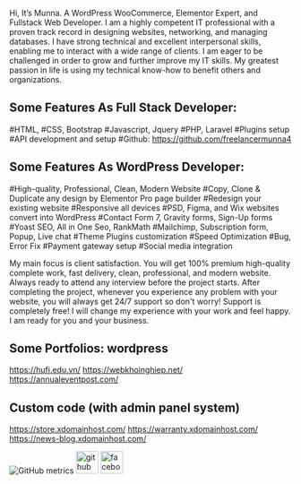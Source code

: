 Hi,
It’s Munna. A WordPress WooCommerce, Elementor Expert, and Fullstack Web Developer.
I am a highly competent IT professional with a proven track record in designing websites, networking, and managing databases. I have strong technical and excellent interpersonal skills, enabling me to interact with a wide range of clients. I am eager to be challenged in order to grow and further improve my IT skills. My greatest passion in life is using my technical know-how to benefit others and organizations.

Some Features As Full Stack Developer:
------------------------------------------
#HTML,
#CSS, Bootstrap
#Javascript, Jquery
#PHP, Laravel
#Plugins setup
#API development and setup
#Github: https://github.com/freelancermunna4

Some Features As WordPress Developer:
---------------------------------------------
#High-quality, Professional, Clean, Modern Website
#Copy, Clone & Duplicate any design by Elementor Pro page builder
#Redesign your existing website
#Responsive all devices
#PSD, Figma, and Wix websites convert into WordPress
#Contact Form 7, Gravity forms, Sign-Up forms
#Yoast SEO, All in One Seo, RankMath
#Mailchimp, Subscription form, Popup, Live chat
#Theme Plugins customization
#Speed Optimization
#Bug, Error Fix
#Payment gateway setup
#Social media integration

My main focus is client satisfaction. You will get 100% premium high-quality complete work, fast delivery, clean, professional, and modern website. Always ready to attend any interview before the project starts. After completing the project, whenever you experience any problem with your website, you will always get 24/7 support so don't worry! Support is completely free! I will change my experience with your work and feel happy. I am ready for you and your business.

Some Portfolios:
wordpress
-----------
https://hufi.edu.vn/
https://webkhoinghiep.net/
https://annualeventpost.com/

Custom code (with admin panel system)
---------------
https://store.xdomainhost.com/
https://warranty.xdomainhost.com/
https://news-blog.xdomainhost.com/

![GitHub metrics](https://metrics.lecoq.io/freelancermunna4)
[<img src='https://cdn.jsdelivr.net/npm/simple-icons@3.0.1/icons/github.svg' alt='github' height='40'>](https://github.com/freelancermunna4) 
[<img src='https://cdn.jsdelivr.net/npm/simple-icons@3.0.1/icons/facebook.svg' alt='facebook' height='40'>](https://web.facebook.com/prgrammermunna)
